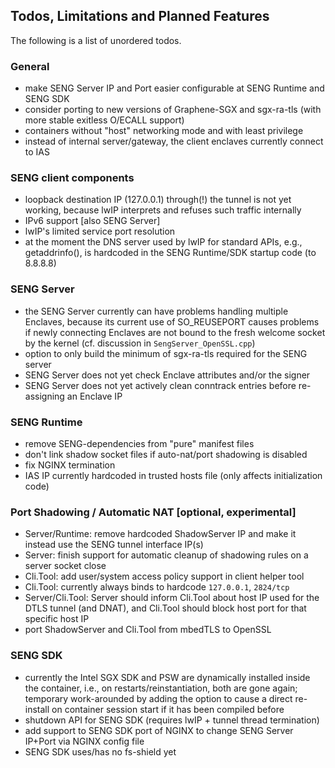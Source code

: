 ## Todos, Limitations and Planned Features

The following is a list of unordered todos.

### General
* make SENG Server IP and Port easier configurable at SENG Runtime and SENG SDK
* consider porting to new versions of Graphene-SGX and sgx-ra-tls (with more stable exitless O/ECALL support)
* containers without "host" networking mode and with least privilege
* instead of internal server/gateway, the client enclaves currently connect to IAS


### SENG client components
* loopback destination IP (127.0.0.1) through(!) the tunnel is not yet working, because lwIP interprets and refuses such traffic internally
* IPv6 support [also SENG Server]
* lwIP's limited service port resolution
* at the moment the DNS server used by lwIP for standard APIs, e.g., getaddrinfo(), is hardcoded in the SENG Runtime/SDK startup code (to 8.8.8.8)


### SENG Server
* the SENG Server currently can have problems handling multiple Enclaves, because its current use of SO_REUSEPORT causes problems if newly connecting Enclaves are not bound to the fresh welcome socket by the kernel (cf. discussion in `SengServer_OpenSSL.cpp`)
* option to only build the minimum of sgx-ra-tls required for the SENG server
* SENG Server does not yet check Enclave attributes and/or the signer
* SENG Server does not yet actively clean conntrack entries before re-assigning an Enclave IP


### SENG Runtime
* remove SENG-dependencies from "pure" manifest files
* don't link shadow socket files if auto-nat/port shadowing is disabled
* fix NGINX termination
* IAS IP currently hardcoded in trusted hosts file (only affects initialization code)


### Port Shadowing / Automatic NAT [optional, experimental]
* Server/Runtime: remove hardcoded ShadowServer IP and make it instead use the SENG tunnel interface IP(s)
* Server: finish support for automatic cleanup of shadowing rules on a server socket close
* Cli.Tool: add user/system access policy support in client helper tool
* Cli.Tool: currently always binds to hardcode `127.0.0.1`, `2824/tcp`
* Server/Cli.Tool: Server should inform Cli.Tool about host IP used for the DTLS tunnel (and DNAT), and Cli.Tool should block host port for that specific host IP
* port ShadowServer and Cli.Tool from mbedTLS to OpenSSL


### SENG SDK
* currently the Intel SGX SDK and PSW are dynamically installed inside the container, i.e., on restarts/reinstantiation, both are gone again; temporary work-arounded by adding the option to cause a direct re-install on container session start if it has been compiled before
* shutdown API for SENG SDK (requires lwIP + tunnel thread termination)
* add support to SENG SDK port of NGINX to change SENG Server IP+Port via NGINX config file
* SENG SDK uses/has no fs-shield yet
